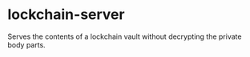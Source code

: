 # lockchain-server

Serves the contents of a lockchain vault without decrypting the private body parts.